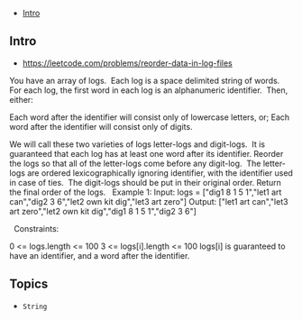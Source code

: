 - [Intro](#intro)

## Intro

- https://leetcode.com/problems/reorder-data-in-log-files

You have an array of logs.  Each log is a space delimited string of words.
For each log, the first word in each log is an alphanumeric identifier.  Then, either:

Each word after the identifier will consist only of lowercase letters, or;
Each word after the identifier will consist only of digits.

We will call these two varieties of logs letter-logs and digit-logs.  It is guaranteed that each log has at least one word after its identifier.
Reorder the logs so that all of the letter-logs come before any digit-log.  The letter-logs are ordered lexicographically ignoring identifier, with the identifier used in case of ties.  The digit-logs should be put in their original order.
Return the final order of the logs.
 
Example 1:
Input: logs = ["dig1 8 1 5 1","let1 art can","dig2 3 6","let2 own kit dig","let3 art zero"]
Output: ["let1 art can","let3 art zero","let2 own kit dig","dig1 8 1 5 1","dig2 3 6"]

 
Constraints:

0 <= logs.length <= 100
3 <= logs[i].length <= 100
logs[i] is guaranteed to have an identifier, and a word after the identifier.



## Topics

- `String`


